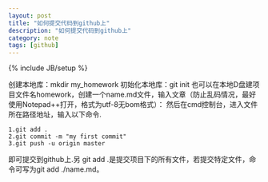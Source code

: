 ```yaml
---
layout: post
title: "如何提交代码到github上"
description: "如何提交代码到github上"
category: note
tags: [github]
---
```

{% include JB/setup %}

创建本地库：mkdir my_homework
初始化本地库：git init
也可以在本地D盘建项目文件名homework，创建一个name.md文件，输入文章（防止乱码情况，最好使用Notepad++打开，格式为utf-8无bom格式）：
然后在cmd控制台，进入文件所在路径地址，输入以下命令.

    1.git add .
    2.git commit -m "my first commit"
    3.git push -u origin master
    
即可提交到github上.另 git add .是提交项目下的所有文件，若提交特定文件，命令可写为git add ./name.md。
